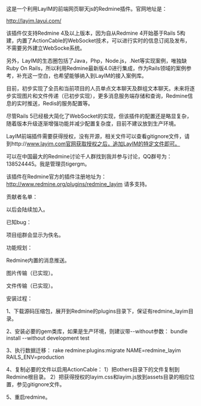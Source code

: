 这是一个利用LayIM的前端网页聊天js的Redmine插件。官网地址是：

http://layim.layui.com/

该插件仅支持Redmine 4及以上版本，因为自从Redmine 4开始基于Rails 5构建，内置了ActionCable的WebSocket技术，可以进行实时的信息订阅及发布，不需要另外建立WebSocke系统。

另外，LayIM的生态圈包括了Java，Php，Node.js，.Net等实现案例，唯独缺Ruby On Rails，所以利用Redmine最新版4.0进行集成，作为Rails领域的案例参考，补充这一空白，也希望能够纳入到LayIM的接入案例库。

目前，初步实现了全员和当前项目的人员单点文本聊天及群组文本聊天。未来将逐步实现图片和文件传递（已初步实现），更多消息服务端存储和查询，Redmine信息的实时推送，Redis的服务配置等。

尽管Rails 5已经极大简化了WebSocket的实现，但该插件的配置还是略显复杂，随着版本升级逐渐增强功能并减少配置复杂度，目前不建议放到生产环境。

LayIM前端插件需要获得授权，没有开源，相关文件可以查看gitignore文件，请到http://www.layim.com官网获取授权之后，追加LayIM的特定文件即可。

可以在中国最大的Redmine讨论千人群找到我并参与讨论，QQ群号为：138524445。我是管理员tigergm。

该插件在Redmine官方的插件注册地址为：http://www.redmine.org/plugins/redmine_layim
请多支持。

贡献者名单：

以后会陆续加入。

已知bug：

项目组群会显示为佚名。

功能规划：

Redmine内置的消息推送。

图片传输（已实现）。

文件传输（已实现）。

安装过程：

1、下载源码压缩包，展开到Redmine的plugins目录下，保证有redmine_layim目录。

2、安装必要的gem类库，如果是生产环境，则建议带--without参数：
bundle install --without development test

3、执行数据迁移：
rake redmine:plugins:migrate NAME=redmine_layim RAILS_ENV=production

4、复制必要的文件以启用ActionCable：
1）把others目录下的文件复制到Redmine根目录。
2）把获得授权的layim.css和layim.js放到assets目录的相应位置，参见gitignore文件。

5、重启redmine。
